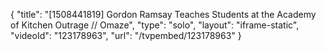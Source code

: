 {
    "title": "[1508441819] Gordon Ramsay Teaches Students at the Academy of Kitchen Outrage \/\/ Omaze",
    "type": "solo",
    "layout": "iframe-static",
    "videoId": "123178963",
    "url": "\/tvpembed\/123178963"
}